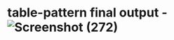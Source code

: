 # table-pattern final output -![Screenshot (272)](https://github.com/user-attachments/assets/9a1972f4-e7d6-4c19-b06d-769e36092f5e)
